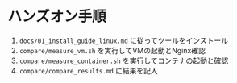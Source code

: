 # ハンズオン手順

1. `docs/01_install_guide_linux.md` に従ってツールをインストール
2. `compare/measure_vm.sh` を実行してVMの起動とNginx確認
3. `compare/measure_container.sh` を実行してコンテナの起動と確認
4. `compare/compare_results.md` に結果を記入
